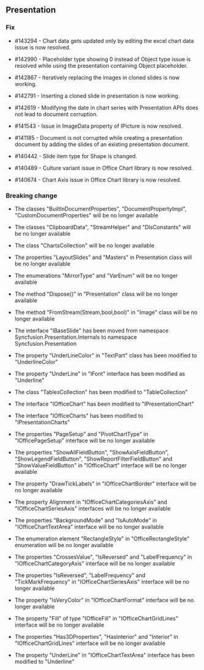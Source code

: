 ## Presentation

### Fix

* \#143294 - Chart data gets updated only by editing the excel chart data issue is now resolved.

* \#142990 - Placeholder type showing 0 instead of Object type issue is resolved while using the presentation containing Object placeholder.

* \#142867 - Iteratively replacing the images in cloned slides is now working.

* \#142791 - Inserting a cloned slide in presentation is now working.

* \#142619 - Modifying the date in chart series with Presentation APIs does not lead to document corruption.

* \#141543 - Issue in ImageData property of IPicture is now resolved.

* \#141185 - Document is not corrupted while creating a presentation document by adding the slides of an existing presentation document.

* \#140442 - Slide item type for Shape is changed.

* \#140489 - Culture variant issue in Office Chart library is now resolved.

* \#140674 - Chart Axis issue in Office Chart library is now resolved.

### Breaking change

* The classes "BuiltInDocumentProperties", "DocumentPropertyImpl", "CustomDocumentProperties" will be no longer available

* The classes "ClipboardData", "StreamHelper" and "DlsConstants" will be no longer available

* The class "ChartsCollection" will be no longer available

* The properties "LayoutSlides" and "Masters" in Presentation class will be no longer available

* The enumerations "MirrorType" and "VarEnum" will be no longer available

* The method "Dispose()" in "Presentation" class will be no longer available

* The method "FromStream(Stream,bool,bool)" in "Image" class will be no longer available

* The interface "IBaseSlide" has been moved from namespace Syncfusion.Presentation.Internals to namespace Syncfusion.Presentation

* The property "UnderLineColor" in "TextPart" class has been modified to "UnderlineColor"

* The property "UnderLine" in "IFont" interface has been modified as "Underline"

* The class "TablesCollection" has been modified to "TableCollection"

* The interface "IOfficeChart" has been modified to "IPresentationChart"

* The interface "IOfficeCharts" has been modified to "IPresentationCharts"

* The properties "PageSetup" and "PivotChartType" in "IOfficePageSetup" interface will be no longer available

* The properties "ShowAllFieldButton", "ShowAxisFieldButton", "ShowLegendFieldButton", "ShowReportFilterFieldButton" and "ShowValueFieldButton"  in "IOfficeChart" interface will be no longer available

* The property "DrawTickLabels" in "IOfficeChartBorder" interface will be no longer available

* The property Alignment in "IOfficeChartCategoriesAxis" and "IOfficeChartSeriesAxis" interfaces will be no longer available

* The properties "BackgroundMode" and "IsAutoMode" in "IOfficeChartTextArea" interface will be no longer available

* The enumeration element "RectangleStyle" in "OfficeRectangleStyle" enumeration will be no longer available

* The properties "CrossesValue", "IsReversed" and "LabelFrequency" in "IOfficeChartCategoryAxis" interface will be no longer available

* The properties "IsReversed", "LabelFrequency" and "TickMarkFrequency" in "IOfficeChartSeriesAxis" interface will be no longer available

* The property "IsVeryColor" in "IOfficeChartFormat" interface  will be no longer available

* The property "Fill" of type "IOfficeFill" in "IOfficeChartGridLines" interface will be no longer available

* The properties "Has3DProperties", "HasInterior" and "Interior" in "IOfficeChartGridLines" interface will be no longer available

* The property "UnderLine" in "IOfficeChartTextArea" interface has been modified to "Underline"
